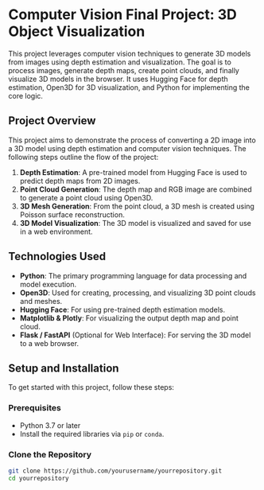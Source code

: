 # Computer Vision Final Project: 3D Object Visualization

This project leverages computer vision techniques to generate 3D models from images using depth estimation and visualization. The goal is to process images, generate depth maps, create point clouds, and finally visualize 3D models in the browser. It uses Hugging Face for depth estimation, Open3D for 3D visualization, and Python for implementing the core logic.

## Project Overview

This project aims to demonstrate the process of converting a 2D image into a 3D model using depth estimation and computer vision techniques. The following steps outline the flow of the project:

1. **Depth Estimation**: A pre-trained model from Hugging Face is used to predict depth maps from 2D images.
2. **Point Cloud Generation**: The depth map and RGB image are combined to generate a point cloud using Open3D.
3. **3D Mesh Generation**: From the point cloud, a 3D mesh is created using Poisson surface reconstruction.
4. **3D Model Visualization**: The 3D model is visualized and saved for use in a web environment.

## Technologies Used

- **Python**: The primary programming language for data processing and model execution.
- **Open3D**: Used for creating, processing, and visualizing 3D point clouds and meshes.
- **Hugging Face**: For using pre-trained depth estimation models.
- **Matplotlib & Plotly**: For visualizing the output depth map and point cloud.
- **Flask / FastAPI** (Optional for Web Interface): For serving the 3D model to a web browser.

## Setup and Installation

To get started with this project, follow these steps:

### Prerequisites

- Python 3.7 or later
- Install the required libraries via `pip` or `conda`.

### Clone the Repository

```bash
git clone https://github.com/yourusername/yourrepository.git
cd yourrepository

